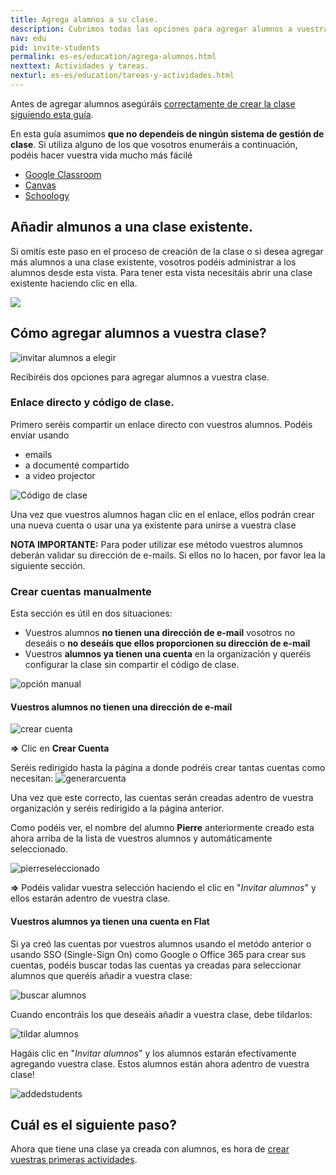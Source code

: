 ```yaml
---
title: Agrega alamnos a su clase.
description: Cubrimos todas las opciones para agregar alumnos a vuestra sala de clase, código, enlace directo y "sincronización con las tres".
nav: edu
pid: invite-students
permalink: es-es/education/agrega-alumnos.html
nexttext: Actividades y tareas.
nexturl: es-es/education/tareas-y-actividades.html
---
```


Antes de agregar alumnos asegúráis [correctamente de crear la clase siguiendo esta guía](/help/es-es/education/crear-una-nueva-clase.html).

En esta guía asumimos **que no dependeis de ningún sistema de gestión de clase**. Si utiliza alguno de los que vosotros enumeráis a continuación, podéis hacer vuestra vida mucho más fácilé
* [Google Classroom](/help/en/education/google-classroom/)
* [Canvas](/help/en/education/canvas-lms/)
* [Schoology](/help/en/education/schoology/)

## Añadir almunos a una clase existente.

Si omitís este paso en el proceso de creación de la clase o si desea agregar más alumnos a una clase existente, vosotros podéis administrar a los alumnos desde esta vista. Para tener esta vista necesitáis abrir una clase existente haciendo clic en ella.


![](/help/assets/img/invitestudents/existing-class.png)

## Cómo agregar alumnos a vuestra clase?

![invitar alumnos a elegir](/help/assets/img/invitestudents/invitestudents.png)

Recibiréis dos opciones para agregar alumnos a vuestra clase.

### Enlace directo y código de clase.

Primero seréis compartir un enlace directo con vuestros alumnos. Podéis enviar usando
* emails
* a documenté compartido
* a video projector

![Código de clase](/help/assets/img/invitestudents/classcode.png)

Una vez que vuestros alumnos hagan clic en el enlace, ellos podrán crear una nueva cuenta o usar una ya existente para unirse a vuestra clase

**NOTA IMPORTANTE:** Para poder utilizar ese método vuestros alumnos deberán validar su dirección de e-mails. Si ellos no lo hacen, por favor lea la siguiente sección.
 

### Crear cuentas manualmente

Esta sección es útil en dos situaciones:

* Vuestros alumnos **no tienen una dirección de e-mail** vosotros no deseáis o **no deseáis que ellos proporcionen su dirección de e-mail**
* Vuestros **alumnos ya tienen una cuenta** en la organización y queréis configurar la clase sin compartir el código de clase.

![opción manual](/help/assets/img/invitestudents/addstudents.png)

#### **Vuestros alumnos no tienen una dirección de e-mail**

![crear cuenta](/help/assets/img/invitestudents/addstudents-createaccount.png)

**=>** Clic en **Crear Cuenta**

Seréis redirigido hasta la página a donde podréis crear tantas cuentas como necesitan:
![generarcuenta](/help/assets/img/invitestudents/generate-account.png)

Una vez que este correcto, las cuentas serán creadas adentro de vuestra organización y seréis redirigido a la página anterior.

Como podéis ver, el nombre del alumno **Pierre** anteriormente creado esta ahora arriba de la lista de vuestros alumnos y automáticamente seleccionado.

![pierreseleccionado](/help/assets/img/invitestudents/pierreselected.png)

**=>** Podéis validar vuestra selección haciendo el clic en "*Invitar alumnos*" y ellos estarán adentro de vuestra clase.

#### **Vuestros alumnos ya tienen una cuenta en Flat**

Si ya creó las cuentas por vuestros alumnos usando el metódo anterior o usando SSO (Single-Sign On) como Google o Office 365 para crear sus cuentas, podéis buscar todas las cuentas ya creadas para seleccionar alumnos que queréis añadir a vuestra clase:

![buscar alumnos](/help/assets/img/invitestudents/search-addstudents.png)

Cuando encontráis los que deseáis añadir a vuestra clase, debe tildarlos: 

![tildar alumnos](/help/assets/img/invitestudents/tickstudents.png)

Hagáis clic en "*Invitar alumnos*" y los alumnos estarán efectivamente agregando vuestra clase. Estos alumnos están ahora adentro de vuestra clase!

![addedstudents](/help/assets/img/invitestudents/addedstudents.png)

## Cuál es el siguiente paso?

Ahora que tiene una clase ya creada con alumnos, es hora de [crear vuestras primeras actividades](/help/en/education/assignments-activities.html).
